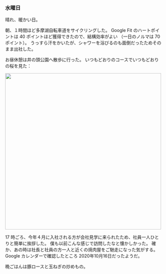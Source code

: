 ### 水曜日

晴れ、暖かい日。

朝、１時間ほど多摩湖自転車道をサイクリングした。
Google Fit のハートポイントは 40 ポイントほど獲得できたので、結構効率がよい
（一日のノルマは 70 ポイント）。
うっすら汗をかいたが、シャワーを浴びるのも面倒だったためそのまま出社した。

お昼休憩は井の頭公園へ散歩に行った。
いつもどおりのコースでいつもどおりの桜を見た：

<img src="https://i.imgur.com/wtDhu4X.jpg" width="500">

17 時ごろ、今年４月に入社される方が会社見学に来られたため、社員一人ひとりと簡単に挨拶した。
僕も以前こんな感じで訪問したなと懐かしかった。
確か、あの時は社長と社員の方一人と近くの焼肉屋をご馳走になった気がする。
Google カレンダーで確認したところ 2020年10月16日だったようだ。

晩ごはんは豚ロースと玉ねぎの炒めもの。